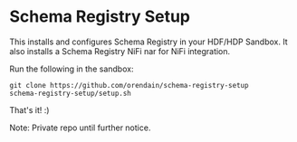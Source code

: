 # Schema Registry Setup

This installs and configures Schema Registry in your HDF/HDP Sandbox.  It also installs a Schema Registry NiFi nar for NiFi integration.

Run the following in the sandbox:
```
git clone https://github.com/orendain/schema-registry-setup
schema-registry-setup/setup.sh
```

That's it! :)

Note: Private repo until further notice.
